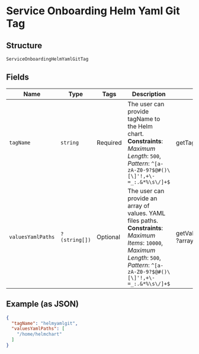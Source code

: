 
# Service Onboarding Helm Yaml Git Tag

## Structure

`ServiceOnboardingHelmYamlGitTag`

## Fields

| Name | Type | Tags | Description | Getter | Setter |
|  --- | --- | --- | --- | --- | --- |
| `tagName` | `string` | Required | The user can provide tagName to the Helm chart.<br>**Constraints**: *Maximum Length*: `500`, *Pattern*: `^[a-zA-Z0-9?$@#()\[\]'!,+\-=_:.&*%\s\/]+$` | getTagName(): string | setTagName(string tagName): void |
| `valuesYamlPaths` | `?(string[])` | Optional | The user can provide an array of values. YAML files paths.<br>**Constraints**: *Maximum Items*: `10000`, *Maximum Length*: `500`, *Pattern*: `^[a-zA-Z0-9?$@#()\[\]'!,+\-=_:.&*%\s\/]+$` | getValuesYamlPaths(): ?array | setValuesYamlPaths(?array valuesYamlPaths): void |

## Example (as JSON)

```json
{
  "tagName": "helmyamlgit",
  "valuesYamlPaths": [
    "/home/helmchart"
  ]
}
```

